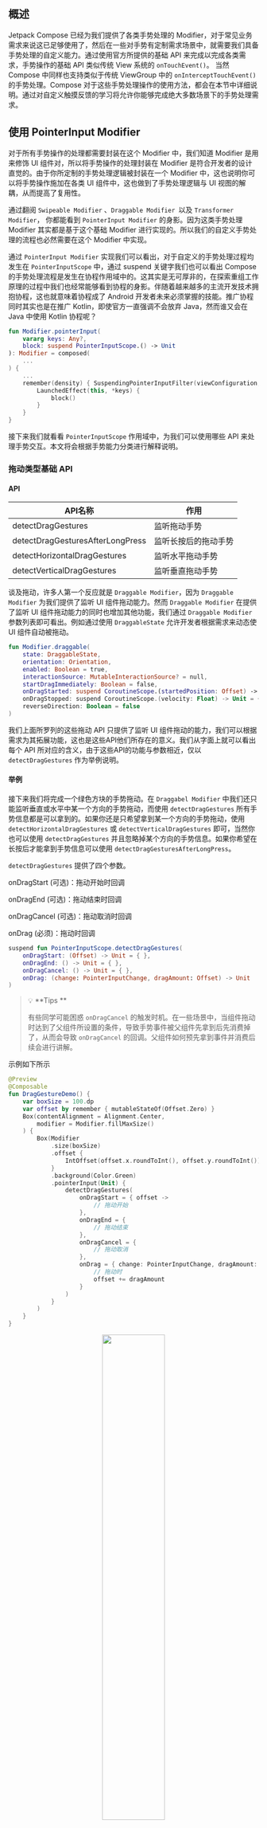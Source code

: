 ## 概述

 Jetpack Compose 已经为我们提供了各类手势处理的 Modifier，对于常见业务需求来说这已足够使用了，然后在一些对手势有定制需求场景中，就需要我们具备手势处理的自定义能力。通过使用官方所提供的基础 API 来完成以完成各类需求，手势操作的基础 API 类似传统 View 系统的 `onTouchEvent()`。 当然 Compose 中同样也支持类似于传统 ViewGroup 中的 `onInterceptTouchEvent()` 的手势处理。Compose 对于这些手势处理操作的使用方法，都会在本节中详细说明。通过对自定义触摸反馈的学习将允许你能够完成绝大多数场景下的手势处理需求。

## 使用 PointerInput Modifier

对于所有手势操作的处理都需要封装在这个 Modifier 中，我们知道 Modifier 是用来修饰 UI 组件对，所以将手势操作的处理封装在 Modifier 是符合开发者的设计直觉的。由于你所定制的手势处理逻辑被封装在一个 Modifier 中，这也说明你可以将手势操作施加在各类 UI 组件中，这也做到了手势处理逻辑与 UI 视图的解耦，从而提高了复用性。

通过翻阅 `Swipeable Modifier` 、`Draggable Modifier `以及 `Transformer Modifier`， 你都能看到 `PointerInput Modifier` 的身影。因为这类手势处理 Modifier 其实都是基于这个基础 Modifier 进行实现的。所以我们的自定义手势处理的流程也必然需要在这个 Modifier 中实现。

通过 `PointerInput Modifier` 实现我们可以看出，对于自定义的手势处理过程均发生在 `PointerInputScope` 中，通过 suspend 关键字我们也可以看出 Compose 的手势处理流程是发生在协程作用域中的。这其实是无可厚非的，在探索重组工作原理的过程中我们也经常能够看到协程的身影。伴随着越来越多的主流开发技术拥抱协程，这也就意味着协程成了 Android 开发者未来必须掌握的技能。推广协程同时其实也是在推广 Kotlin，即使官方一直强调不会放弃 Java，然而谁又会在 Java 中使用 Kotlin 协程呢？ 

```kotlin
fun Modifier.pointerInput(
    vararg keys: Any?,
    block: suspend PointerInputScope.() -> Unit
): Modifier = composed(
    ...
) {
    ...
    remember(density) { SuspendingPointerInputFilter(viewConfiguration, density) }.apply {
        LaunchedEffect(this, *keys) {
            block()
        }
    }
}
```



接下来我们就看看 `PointerInputScope` 作用域中，为我们可以使用哪些 API 来处理手势交互。本文将会根据手势能力分类进行解释说明。

### 拖动类型基础 API

#### API 

| API名称                          | 作用                 |
| -------------------------------- | -------------------- |
| detectDragGestures               | 监听拖动手势         |
| detectDragGesturesAfterLongPress | 监听长按后的拖动手势 |
| detectHorizontalDragGestures     | 监听水平拖动手势     |
| detectVerticalDragGestures       | 监听垂直拖动手势     |

谈及拖动，许多人第一个反应就是 `Draggable Modifier`，因为 `Draggable Modifier` 为我们提供了监听 UI 组件拖动能力。然而 `Draggable Modifier` 在提供了监听 UI 组件拖动能力的同时也增加其他功能，我们通过 `Draggable Modifier` 参数列表即可看出。例如通过使用 `DraggableState` 允许开发者根据需求来动态使 UI 组件自动被拖动。

```kotlin
fun Modifier.draggable(
    state: DraggableState,
    orientation: Orientation,
    enabled: Boolean = true,
    interactionSource: MutableInteractionSource? = null,
    startDragImmediately: Boolean = false,
    onDragStarted: suspend CoroutineScope.(startedPosition: Offset) -> Unit = {},
    onDragStopped: suspend CoroutineScope.(velocity: Float) -> Unit = {},
    reverseDirection: Boolean = false
)
```

我们上面所罗列的这些拖动 API 只提供了监听 UI 组件拖动的能力，我们可以根据需求为其拓展功能，这也是这些API他们所存在的意义。我们从字面上就可以看出每个 API 所对应的含义，由于这些API的功能与参数相近，仅以 `detectDragGestures` 作为举例说明。

#### 举例

接下来我们将完成一个绿色方块的手势拖动。在 `Draggabel Modifier` 中我们还只能监听垂直或水平中某一个方向的手势拖动，而使用 `detectDragGestures` 所有手势信息都是可以拿到的。如果你还是只希望拿到某一个方向的手势拖动，使用 `detectHorizontalDragGestures`  或 `detectVerticalDragGestures` 即可，当然你也可以使用 `detectDragGestures` 并且忽略掉某个方向的手势信息。如果你希望在长按后才能拿到手势信息可以使用 `detectDragGesturesAfterLongPress`。

`detectDragGestures` 提供了四个参数。

onDragStart (可选)：拖动开始时回调

onDragEnd (可选)：拖动结束时回调

onDragCancel (可选)：拖动取消时回调

onDrag (必须)：拖动时回调

```kotlin
suspend fun PointerInputScope.detectDragGestures(
    onDragStart: (Offset) -> Unit = { },
    onDragEnd: () -> Unit = { },
    onDragCancel: () -> Unit = { },
    onDrag: (change: PointerInputChange, dragAmount: Offset) -> Unit
)
```

> 💡 **Tips **
>
> 有些同学可能困惑 `onDragCancel` 的触发时机。在一些场景中，当组件拖动时达到了父组件所设置的条件，导致手势事件被父组件先拿到后先消费掉了，从而会导致 `onDragCancel` 的回调。父组件如何预先拿到事件并消费后续会进行讲解。

示例如下所示

```kotlin
@Preview
@Composable
fun DragGestureDemo() {
    var boxSize = 100.dp
    var offset by remember { mutableStateOf(Offset.Zero) }
    Box(contentAlignment = Alignment.Center,
        modifier = Modifier.fillMaxSize()
    ) {
        Box(Modifier
            .size(boxSize)
            .offset {
                IntOffset(offset.x.roundToInt(), offset.y.roundToInt())
            }
            .background(Color.Green)
            .pointerInput(Unit) {
                detectDragGestures(
                    onDragStart = { offset ->
                        // 拖动开始
                    },
                    onDragEnd = {
                        // 拖动结束
                    },
                    onDragCancel = {
                        // 拖动取消
                    },
                    onDrag = { change: PointerInputChange, dragAmount: Offset ->
                        // 拖动时
                        offset += dragAmount
                    }
                )
            }
        )
    }
}
```

<div align = "center">
  <img src = "../../../assets/design/gesture/custom_gesture/drag.gif" width = "50%" height = "50%">
</div>

### 点击类型基础 API

#### API 

| API名称           | 作用         |
| ----------------- | ------------ |
| detectTapGestures | 监听点击手势 |

与 `Clickable Modifier` 不同的是，`detectTapGestures` 可以监听更多的点击事件。作为手机监听的基础 API，必然不会存在 `Clickable Modifier` 所拓展的涟漪效果。

#### 举例

接下来我们将为一个绿色方块添加点击手势处理逻辑。`detectTapGestures` 提供了四个可选参数，用来监听不同点击事件。

onDoubleTap (可选)：双击时回调

onLongPress (可选)：长按时回调

onPress (可选)：按下时回调

onTap (可选)：轻触时回调

```kotlin
suspend fun PointerInputScope.detectTapGestures(
    onDoubleTap: ((Offset) -> Unit)? = null,
    onLongPress: ((Offset) -> Unit)? = null,
    onPress: suspend PressGestureScope.(Offset) -> Unit = NoPressGesture,
    onTap: ((Offset) -> Unit)? = null
)
```

> 💡 **Tips ** 
>
> onPress 普通按下事件
>
> onDoubleTap 前必定会先回调 2 次 Press
>
> onLongPress 前必定会先回调 1 次 Press（时间长）
>
> onTap 前必定会先回调 1 次 Press（时间短）

示例如下所示

```kotlin
@Preview
@Composable
fun TapGestureDemo() {
    var boxSize = 100.dp
    Box(Modifier.fillMaxSize(), contentAlignment = Alignment.Center) {
        Box(Modifier
            .size(boxSize)
            .background(Color.Green)
            .pointerInput(Unit) {
                detectTapGestures(
                    onDoubleTap = { offset: Offset ->
                        // 双击
                    },
                    onLongPress = { offset: Offset ->
                        // 长按
                    },
                    onPress = {  offset: Offset ->
                        // 按下
                    },
                    onTap = {  offset: Offset ->
                        // 轻触
                    }
                )
            }
        )
    }
}
```

### 变换类型基础 API

#### API 

| API名称                 | 作用                     |
| ----------------------- | ------------------------ |
| detectTransformGestures | 监听拖动、缩放与旋转手势 |

与 `Transfomer Modifier` 不同的是，通过这个 API 可以监听单指的拖动手势，和拖动类型基础 API所提供的功能一样，除此之外还支持监听双指缩放与旋转手势。反观`Transfomer Modifier` 只能监听到双指拖动手势，不知设计成这样的行为不一致是否是 Google 有意而为之。

#### 举例

接下来我们仍然为这个绿色方块添加变化手势处理逻辑。`detectTransformGestures` 提供了两个参数。

panZoomLock(可选)： 当拖动或缩放手势发生时是否支持旋转

onGesture(必须)：当拖动、缩放或旋转手势发生时回调

```kotlin
suspend fun PointerInputScope.detectTransformGestures(
    panZoomLock: Boolean = false,
    onGesture: (centroid: Offset, pan: Offset, zoom: Float, rotation: Float) -> Unit
)
```

>💡 **Tips**
>
>关于偏移、缩放与旋转，我们建议的调用顺序是 rotate -> scale -> offset
>
>1. 若offset发生在rotate之前时，rotate会对offset造成影响。具体表现为当出现拖动手势时，组件会以当前角度为坐标轴进行偏移。
>
>2. 若offset发生在scale之前是，scale也会对offset造成影响。具体表现为UI组件在拖动时不跟手

```kotlin
@Preview
@Composable
fun TransformGestureDemo() {
    var boxSize = 100.dp
    var offset by remember { mutableStateOf(Offset.Zero) }
    var ratationAngle by remember { mutableStateOf(0f) }
    var scale by remember { mutableStateOf(1f) }
    Box(Modifier.fillMaxSize(), contentAlignment = Alignment.Center) {
        Box(Modifier
            .size(boxSize)
            .rotate(ratationAngle) // 需要注意offset与rotate的调用先后顺序
            .scale(scale)
            .offset {
                IntOffset(offset.x.roundToInt(), offset.y.roundToInt())
            }
            .background(Color.Green)
            .pointerInput(Unit) {
                detectTransformGestures(
                    panZoomLock = true, // 平移或放大时是否可以旋转
                    onGesture = { centroid: Offset, pan: Offset, zoom: Float, rotation: Float ->
                        offset += pan
                        scale *= zoom
                        ratationAngle += rotation
                    }
                )
            }
        )
    }
}
```

<div align = "center">
  <img src = "../../../assets/design/gesture/custom_gesture/transform.gif" width = "50%" height = "50%">
</div>

### forEachGesture

在传统 View 系统中，当手指按下、移动到抬起的过程被称作一次手势事件序列的处理。 Compose 提供了 `forEachGesture` 来支持这个理念，以允许用户可以多次对 UI 组件进行手势交互处理。有些同学可能会问，为什么我不能在手势处理逻辑最外层套一层 `while(true) ` 呢，通过 `forEachGesture` 的实现我们可以看到 `forEachGesture` 其实内部也是由`while(true) ` 实现的，不过他可以保证协程只有存活时才能监听手势事件，同时也可以保证每次交互结束时所有手指都是离开屏幕的。其实，前面我们所提到的绝大多数 API 其内部实现均使用了 `forEachGesture` 。有些特殊场景下我们仅使用前面所提出的 API 可能仍然无法满足我们的需求，当然如果可以满足的话我们直接使用其分别对应的 `Modifier` 即可，前面所提出的 API 存在的意义是为了方便开发者为其进行功能拓展。既然要掌握自定义触摸反馈，我们就要从更底层角度来看这些上层 API 是如何实现的，了解原理我们就可以轻松自定义了。

```kotlin
suspend fun PointerInputScope.forEachGesture(block: suspend PointerInputScope.() -> Unit) {
    val currentContext = currentCoroutineContext()
    while (currentContext.isActive) {
        try {
            block()
            // 挂起等待所有手指抬起
            awaitAllPointersUp()
        } catch (e: CancellationException) {
            ...
        }
    }
}
```

## 手势事件作用域 awaitPointerEventScope

在 `PointerInputScope` 中我们可以找到一个名为 `awaitPointerEventScope` 的 API 方法。

通过翻阅方法声明可以发现这是个挂起方法，其尾部 lambda 在 `AwaitPointerEventScope` 作用域中。 通过这个 `AwaitPointerEventScope` 作用域我们可以获取到更加底层的 API 手势事件，这也为自定义触摸反馈提供了可能。

```kotlin
suspend fun <R> awaitPointerEventScope(
		block: suspend AwaitPointerEventScope.() -> R
): R
```

我们在 `AwaitPointerEventScope` 中发现了以下这些基础手势方法，可以发现这些 API 均是挂起函数，接下来我会对每个 API 进行描述说明。

| API名称                                | 作用                 |
| -------------------------------------- | -------------------- |
| awaitPointerEvent                      | 手势事件             |
| awaitFirstDown                         | 第一根手指的按下事件 |
| drag                                   | 拖动事件             |
| horizontalDrag                         | 水平拖动事件         |
| verticalDrag                           | 垂直拖动事件         |
| awaitDragOrCancellation                | 单次拖动事件         |
| awaitHorizontalDragOrCancellation      | 单次水平拖动事件     |
| awaitVerticalDragOrCancellation        | 单次垂直拖动事件     |
| awaitTouchSlopOrCancellation           | 有效拖动事件         |
| awaitHorizontalTouchSlopOrCancellation | 有效水平拖动事件     |
| awaitVerticalTouchSlopOrCancellation   | 有效垂直拖动事件     |

### 万物之源 awaitPointerEvent

`awaitPointerEvent` 的概念类似于传统 View 系统的 `onTouchEvent()` 。无论用户是按下、移动或抬起都将视作一次手势事件，当手势事件发生时 `awaitPointerEvent` 会恢复执行并将手势事件作为返回值返回。

```kotlin
suspend fun awaitPointerEvent(
  pass: PointerEventPass = PointerEventPass.Main
): PointerEvent
```

通过 API 声明可以看到 `awaitPointerEvent` 有个可选参数 `PointerEventPass`

我们知道手势事件的分发是由父组件到子组件的单链结构。这个参数目的是用以设置父组件与子组件的事件分发顺序，`PointerEventPass` 有3个枚举值可供选择，每个枚举值的具体含义如下

| 枚举值                   | 含义                                                         |
| ------------------------ | ------------------------------------------------------------ |
| PointerEventPass.Initial | 本组件优先处理手势，处理后交给子组件                         |
| PointerEventPass.Main    | 若子组件为Final，本组件优先处理手势。否则将手势交给子组件处理，结束后本组件再处理。 |
| PointerEventPass.Final   | 若子组件也为Final，本组件优先处理手势。否则将手势交给子组件处理，结束后本组件再处理。 |

大家可能觉得 Main 与 Final 是等价的。但其实两者在作为子组件时分发顺序会完全不同，举个例子。

当父组件为Final，子组件为Main时，根据规则分发顺序为： 子组件  -> 父组件

当父组件为Final，子组件为Final时，根据规则分发顺序为： 父组件 -> 子组件

文字描述可能并不直观，接下来进行举例说明。

#### 事件分发流程

接下来，我将通过一个嵌套了三层 Box 的示例来直观表现事件分发过程。我们为这嵌套的三层Box 中的每一层都进行手势获取。

<img src = "../../../assets/design/gesture/custom_gesture/box_nest.jpg" width = "50%" height = "50%">

如果我们点击中间的绿色方块时，便会触发手势事件。

当三层 Box 均使用默认 Main 模式时，根据规则分发顺序为：第三层 -> 第二层 -> 第一层

当第一层Box使用 Inital 模式，第二层使用 Final 模式，第三层使用 Main 模式时，根据规则分发顺序为：第一层 -> 第三层 -> 第二层

```kotlin
@Preview
@Composable
fun NestedBoxDemo() {
    Box(
        contentAlignment = Alignment.Center,
        modifier = Modifier
            .fillMaxSize()
            .pointerInput(Unit) {
                awaitPointerEventScope {
                    awaitPointerEvent(PointerEventPass.Initial)
                    Log.d("compose_study", "first layer")
                }
            }
    ) {
        Box(
            contentAlignment = Alignment.Center,
            modifier = Modifier
                .size(400.dp)
                .background(Color.Blue)
                .pointerInput(Unit) {
                    awaitPointerEventScope {
                        awaitPointerEvent(PointerEventPass.Final)
                        Log.d("compose_study", "second layer")
                    }
                }
        ) {
            Box(
                Modifier
                    .size(200.dp)
                    .background(Color.Green)
                    .pointerInput(Unit) {
                        awaitPointerEventScope {
                            awaitPointerEvent()
                            Log.d("compose_study", "third layer")
                        }
                    }
            )
        }
    }
}
```

能够确定事件分发顺序之后，我们就可以控制手势事件由事件分发单链条中哪个组件来进行消费。那么如何进行消费呢，这就需要我们看看 `awaitPointerEvent` 返回的手势事件了。通过 `awaintPointerEvent` 的说明，我们可以看到返回的手势事件是一个 `PointerEvent` 实例。

翻阅 `PointerEvent` 类声明，我们可以看到两个成员属性 changes 与 motionEvent。

motionEvent 我们再熟悉不过了，就是传统 View 系统中的手势事件，然而却被声明了 internal 关键字，看来是官方不希望我们使用。

changes 是一个 List，其中包含了每次发生手势事件时，目前屏幕上所有手指的状态信息。

当只有一根手指时，这个 List 的大小为一。通过获取其他手指的状态信息，我们就可以轻松实现多指交互了。

```kotlin
actual data class PointerEvent internal constructor(
    actual val changes: List<PointerInputChange>,
    internal val motionEvent: MotionEvent?
)
```

#### PointerInputChange

```kotlin
class PointerInputChange(
    val id: PointerId, // 手指Id
    val uptimeMillis: Long, // 当前手势事件的时间戳
    val position: Offset, // 当前手势事件相对组件左上角的位置
    val pressed: Boolean, // 当前手势是否按下
    val previousUptimeMillis: Long, // 上一次手势事件的时间戳
    val previousPosition: Offset, // 上一次手势事件相对组件左上角的位置
    val previousPressed: Boolean, // 上一次手势是否按下
    val consumed: ConsumedData, // 当前手势是否已被消费
    val type: PointerType = PointerType.Touch // 手势类型(鼠标、手指、手写笔、橡皮) 
)
```

| API名称                       | 作用                                          |
| ----------------------------- | --------------------------------------------- |
| changedToDown                 | 是否已经按下(按下手势已消费则返回false)       |
| changedToDownIgnoreConsumed   | 是否已经按下(忽略按下手势已消费标记)          |
| changedToUp                   | 是否已经抬起(按下手势已消费则返回false)       |
| changedToUpIgnoreConsumed     | 是否已经抬起(忽略按下手势已消费标记)          |
| positionChanged               | 是否位置发生了改变(移动手势已消费则返回false) |
| positionChangedIgnoreConsumed | 是否位置发生了改变(忽略已消费标记)            |
| positionChange                | 位置改变量(移动手势已消费则返回Offset.Zero)   |
| positionChangeIgnoreConsumed  | 位置改变量(忽略移动手势已消费标记)            |
| positionChangeConsumed        | 当前移动手势是否已被消费                      |
| anyChangeConsumed             | 当前按下手势或移动手势是否有被消费            |
| consumeDownChange             | 消费按下手势                                  |
| consumePositionChange         | 消费移动手势                                  |
| consumeAllChanges             | 消费按下与移动手势                            |
| isOutOfBounds                 | 当前手势是否在固定范围内                      |

这些 API 会在我们自定义触摸反馈时会被用到。可以发现的是，Compose 通过 `PointerEventPass` 来设置事件分发流程，在事件分发流程中即使前一个组件先获取了手势信息并进行了消费，后面的组件仍然可以通过带有 `IgnoreConsumed` 的 API 来获取到手势信息。这也极大增加了手势操作的可定制性。就好像父组件先把事件消费，希望子组件不要处理这个手势了，但子组件完全可以不用听从父组件的话。

我们通过一个实例来看看该如何进行手势消费，处于方便我们的示例不涉及移动，只消费按下手势事件来进行举例。和之前的样式一样，我们将手势消费放在了第三层 Box，根据事件分发规则我们知道第三层Box是第2个处理手势事件的，所以输出结果如下。

first layer, downChange: false
third layer, downChange: true
second layer, downChange: true

```kotlin
@Preview
@Composable
fun Demo() {
    Box(
        contentAlignment = Alignment.Center,
        modifier = Modifier
            .fillMaxSize()
            .pointerInput(Unit) {
                awaitPointerEventScope {
                    var event = awaitPointerEvent(PointerEventPass.Initial)
                    Log.d("compose_study", "first layer, downChange: ${event.changes[0].consumed.downChange}")
                }
            }
    ) {
        Box(
            contentAlignment = Alignment.Center,
            modifier = Modifier
                .size(400.dp)
                .background(Color.Blue)
                .pointerInput(Unit) {
                    awaitPointerEventScope {
                        var event = awaitPointerEvent(PointerEventPass.Final)
                        Log.d("compose_study", "second layer, downChange: ${event.changes[0].consumed.downChange}")
                    }
                }
        ) {
            Box(
                Modifier
                    .size(200.dp)
                    .background(Color.Green)
                    .pointerInput(Unit) {
                        awaitPointerEventScope {
                            var event = awaitPointerEvent()
                            event.changes[0].consumeDownChange()
                            Log.d("compose_study", "third layer, downChange: ${event.changes[0].consumed.downChange}")
                        }
                    }
            )
        }
    }
}
```



⚠️ **注意事项**

如果我们是在定制事件分发流程，那么需要注意以下两种写法

```kotlin
// 正确写法
awaitPointerEventScope {
    var event = awaitPointerEvent() 
  	event.changes[0].consumeDownChange()
}

// 错误写法
var event = awaitPointerEventScope {
    awaitPointerEvent()
}
event.changes[0].consumeDownChange()
```

 他们的区别在于 `awaitPointerEventScope` 会在其内部所有手势在事件分发流程结束后返回，当所有组件都已经完成手势处理再进行消费已经没有什么意义了。我们仍然用刚才的例子来直观说明这个问题。我们在每一层Box `awaitPointerEventScope` 后面添加了日志信息。

输出结果：

first layer, downChange: false
third layer, downChange: true
second layer, downChange: true
first layer Outside
third layer Outside
second layer Outside

通过输出结果可以发现，这三层执行的相对顺序没有发生变化，然而却是在事件分发流程结束后才进行输出的。

```kotlin
@Preview
@Composable
fun Demo() {
    Box(
        contentAlignment = Alignment.Center,
        modifier = Modifier
            .fillMaxSize()
            .pointerInput(Unit) {
                awaitPointerEventScope {
                    var event = awaitPointerEvent(PointerEventPass.Initial)
                    Log.d("compose_study", "first layer, downChange: ${event.changes[0].consumed.downChange}")
                }
                Log.d("compose_study", "first layer Outside")
            }
    ) {
        Box(
            contentAlignment = Alignment.Center,
            modifier = Modifier
                .size(400.dp)
                .background(Color.Blue)
                .pointerInput(Unit) {
                    awaitPointerEventScope {
                        var event = awaitPointerEvent(PointerEventPass.Final)
                        Log.d("compose_study", "second layer, downChange: ${event.changes[0].consumed.downChange}")
                    }
                    Log.d("compose_study", "second layer Outside")
                }
        ) {
            Box(
                Modifier
                    .size(200.dp)
                    .background(Color.Green)
                    .pointerInput(Unit) {
                        awaitPointerEventScope {
                            var event = awaitPointerEvent()
                            event.changes[0].consumeDownChange()
                            Log.d("compose_study", "third layer, downChange: ${event.changes[0].consumed.downChange}")
                        }
                        Log.d("compose_study", "third layer Outside")
                    }
            )
        }
    }
}
```

### awaitFirstDown

`awaitFirstDown` 将等待第一根手指按下事件时恢复执行，并将手指按下事件返回。分析源码我们可以发现 `awaitFirstDown` 也使用的是 `awaitPointerEvent` 实现的，默认使用 Main 模式。

```kotlin
suspend fun AwaitPointerEventScope.awaitFirstDown(
    requireUnconsumed: Boolean = true
): PointerInputChange {
    var event: PointerEvent
    do {
        event = awaitPointerEvent()
    } while (
        !event.changes.fastAll {
            if (requireUnconsumed) it.changedToDown() else it.changedToDownIgnoreConsumed()
        }
    )
    return event.changes[0]
}
```

### drag

看到 `drag` 可能很多同学疑惑为什么又是拖动。其实前面所提到的拖动类型基础API `detectDragGestures` 其内部就是使用 `drag` 而实现的。与 `detectDragGestures` 不同的是，`drag` 需要主动传入一个 `PointerId` 用以表示要具体获取到哪根手指的拖动事件。

```kotlin
suspend fun AwaitPointerEventScope.drag(
    pointerId: PointerId,
    onDrag: (PointerInputChange) -> Unit
)
```

翻阅源码可以发现，其实 drag 内部实现最终使用的仍然还是 `awaitPointerEvent` 。这里就不具体展开看了，感兴趣的可以自己去跟源码。

#### 举例

通过结合 `awaitFirstDown` 与 `drag` 这些基础 API 我们已经可以自己实现 UI 拖动手势流程了。我们仍然以我们的绿色方块作为实例，为其添加拖动手势。

```kotlin
@Preview
@Composable
fun BaseDragGestureDemo() {
    var boxSize = 100.dp
    var offset by remember { mutableStateOf(Offset.Zero) }
    Box(contentAlignment = Alignment.Center,
        modifier = Modifier.fillMaxSize()
    ) {
        Box(Modifier
            .size(boxSize)
            .offset {
                IntOffset(offset.x.roundToInt(), offset.y.roundToInt())
            }
            .background(Color.Green)
            .pointerInput(Unit) {
                forEachGesture { // 循环监听每一组事件序列
                    awaitPointerEventScope {
                        var downEvent = awaitFirstDown()
                        drag(downEvent.id) {
                            offset += it.positionChange()
                        }
                    }
                }
            }
        )
    }
}
```

<div align = "center">
  <img src = "../../../assets/design/gesture/custom_gesture/drag.gif" width = "50%" height = "50%">
</div>

### awaitDragOrCancellation

与 `drag` 不同的是，`awaitDragOrCancellation` 负责监听单次拖动事件。当手指已经抬起或拖动事件已经被消费时会返回 null。当然我们也可以使用 `awaitDragOrCancellation` 来完成 UI 拖动手势处理流程。通过翻阅源码可以发现 `drag` 其实内部也是使用 `awaitDragOrCancellation` 进行实现的。而 `awaitDragOrCancellation` 内部仍然是 `awaitPointerEvent`。

```kotlin
@Preview
@Composable
fun BaseDragGestureDemo() {
    var boxSize = 100.dp
    var offset by remember { mutableStateOf(Offset.Zero) }
    Box(contentAlignment = Alignment.Center,
        modifier = Modifier.fillMaxSize()
    ) {
        Box(Modifier
            .size(boxSize)
            .offset {
                IntOffset(offset.x.roundToInt(), offset.y.roundToInt())
            }
            .background(Color.Green)
            .pointerInput(Unit) {
                forEachGesture {
                    awaitPointerEventScope {
                        var downPointer = awaitFirstDown()
                        while (true) {
                            var event = awaitDragOrCancellation(downPointer.id)
                            if (event == null) {
                                break
                            }
                            offset += event.positionChange()
                        }
                    }
                }
            }
        )
    }
}
```

### awaitTouchSlopOrCancellation

`awaitTouchSlopOrCancellation` 用于监测当前拖动手势是否是一次有效的拖动。有效指的是当前手势滑动的欧式距离(位移)是否超过设定的阈值。若拖动手势还没有达到阈值便抬起或拖动手势事件已经被消费时将返回null，翻阅源码我们又找到了`awaitPointerEvent` ，所以说 `awaitPointerEvent` 是万物之源嘛～。

```kotlin
suspend fun AwaitPointerEventScope.awaitTouchSlopOrCancellation(
    pointerId: PointerId,
    onTouchSlopReached: (change: PointerInputChange, overSlop: Offset) -> Unit
): PointerInputChange? {
   	...
    val touchSlop = viewConfiguration.touchSlop
    var pointer = pointerId
    while (true) {
        val event = awaitPointerEvent()
        ...
        if (dragEvent.positionChangeConsumed()) {
            ...
        } else if (dragEvent.changedToUpIgnoreConsumed()) {
            ...
        } else {
            ...
          	if (distance >= touchSlop) {
                ...
            }
            ...
        }
    }
}
```